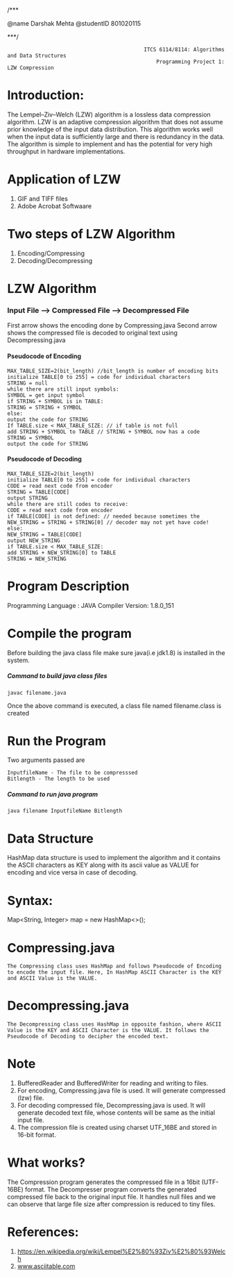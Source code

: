 /***

@name Darshak Mehta
@studentID 801020115

***/

												ITCS 6114/8114: Algorithms and Data Structures
									    			Programming Project 1: LZW Compression

# Introduction:

The Lempel–Ziv–Welch (LZW) algorithm is a lossless data compression algorithm. LZW is an adaptive compression algorithm that does not assume prior knowledge of the input data distribution. This algorithm works well when the input data is sufficiently large and there is redundancy in the data. The algorithm is simple to implement and has the potential for very high throughput in hardware implementations.

# Application of LZW

1. GIF and TIFF files
2. Adobe Acrobat Softwaare

# Two steps of LZW Algorithm
1. Encoding/Compressing
2. Decoding/Decompressing

# LZW Algorithm
### Input File --> Compressed File --> Decompressed File
First arrow shows the encoding done by Compressing.java
Second arrow shows the compressed file is decoded to original text using Decompressing.java


#### Pseudocode of Encoding

~~~
MAX_TABLE_SIZE=2(bit_length) //bit_length is number of encoding bits
initialize TABLE[0 to 255] = code for individual characters
STRING = null
while there are still input symbols:
SYMBOL = get input symbol
if STRING + SYMBOL is in TABLE:
STRING = STRING + SYMBOL
else:
output the code for STRING
If TABLE.size < MAX_TABLE_SIZE: // if table is not full
add STRING + SYMBOL to TABLE // STRING + SYMBOL now has a code
STRING = SYMBOL
output the code for STRING
~~~

#### Pseudocode of Decoding

~~~
MAX_TABLE_SIZE=2(bit_length)
initialize TABLE[0 to 255] = code for individual characters
CODE = read next code from encoder
STRING = TABLE[CODE]
output STRING
while there are still codes to receive:
CODE = read next code from encoder
if TABLE[CODE] is not defined: // needed because sometimes the
NEW_STRING = STRING + STRING[0] // decoder may not yet have code!
else:
NEW_STRING = TABLE[CODE]
output NEW_STRING
if TABLE.size < MAX_TABLE_SIZE:
add STRING + NEW_STRING[0] to TABLE
STRING = NEW_STRING
~~~

# Program Description
Programming Language : JAVA
Compiler Version: 1.8.0_151


# Compile the program
Before building the java class file make sure java(i.e jdk1.8) is installed in the system.

##### Command to build java class files

~~~~
javac filename.java
~~~~
Once the above command is executed, a class file named filename.class is created

# Run the Program
Two arguments passed are
~~~
InputfileName - The file to be compresssed
Bitlength - The length to be used
~~~

##### Command to run java program
~~~
java filename InputfileName Bitlength
~~~

# Data Structure
HashMap data structure is used to implement the algorithm and it contains the ASCII characters as KEY along with its ascii value as VALUE for encoding and vice versa in case of decoding.

# Syntax:
Map<String, Integer> map = new HashMap<>();

# Compressing.java
~~~
The Compressing class uses HashMap and follows Pseudocode of Encoding to encode the input file. Here, In HashMap ASCII Character is the KEY and ASCII Value is the VALUE.
~~~
# Decompressing.java
~~~
The Decompressing class uses HashMap in opposite fashion, where ASCII Value is the KEY and ASCII Character is the VALUE. It follows the Pseudocode of Decoding to decipher the encoded text.
~~~

# Note
1. BufferedReader and BufferedWriter for reading and writing to files.
2. For encoding, Compressing.java file is used. It will generate compressed (lzw) file.
3. For decoding compressed file, Decompressing.java is used. It will generate decoded text file, whose contents will be same as the initial input file.
4. The compression file is created using charset UTF_16BE and stored in 16-bit format.


# What works?
The Compression program generates the compressed file in a 16bit (UTF-16BE) format. The Decompresser program converts the generated compressed file back to the original input file. It handles null files and we can observe that large file size after compression is reduced to tiny files.


# References:
1. https://en.wikipedia.org/wiki/Lempel%E2%80%93Ziv%E2%80%93Welch 
2. www.asciitable.com
